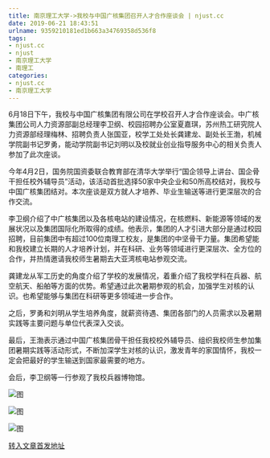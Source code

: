 ```yaml
---
title: 南京理工大学->我校与中国广核集团召开人才合作座谈会 | njust.cc
date: 2019-06-21 18:43:51
urlname: 9359210181ed1b663a34769358d536f8
tags: 
- njust.cc
- njust
- 南京理工大学
- 南理工
categories:
- njust.cc
- 南京理工大学
---
```



6月18日下午，我校与中国广核集团有限公司在学校召开人才合作座谈会。中广核集团公司人力资源部副总经理李卫纲、校园招聘办公室夏嘉琪，苏州热工研究院人力资源部经理梅林、招聘负责人张国亚，校学工处处长龚建龙、副处长王渤，机械学院副书记罗勇，能动学院副书记刘明以及校就业创业指导服务中心的相关负责人参加了此次座谈。

今年4月2日，国务院国资委联合教育部在清华大学举行“国企领导上讲台、国企骨干担任校外辅导员”活动，该活动首批选择50家中央企业和50所高校结对，我校与中国广核集团结对。本次座谈是双方就人才培养、毕业生输送等进行更深层次的合作交流。

李卫纲介绍了中广核集团以及各核电站的建设情况，在核燃料、新能源等领域的发展状况以及集团国际化所取得的成绩。他表示，集团的人才引进大部分是通过校园招聘，目前集团中有超过100位南理工校友，是集团的中坚骨干力量。集团希望能和我校建立长期的人才培养计划，并在科研、业务等领域进行更深层次、全方位的合作，并热情邀请我校师生暑期去大亚湾核电站参观交流。

龚建龙从军工历史的角度介绍了学校的发展情况，着重介绍了我校学科在兵器、航空航天、船舶等方面的优势。希望通过此次暑期参观的机会，加强学生对核的认识。也希望能够与集团在科研等更多领域进一步合作。

之后，罗勇和刘明从学生培养角度，就薪资待遇、集团各部门的人员需求以及暑期实践等主要问题与单位代表深入交谈。

最后，王渤表示通过中国广核集团骨干担任我校校外辅导员、组织我校师生参加集团暑期实践等活动形式，不断加深学生对核的认识，激发青年的家国情怀，我校一定会把最好的学生输送到国家最需要的地方。

会后，李卫纲等一行参观了我校兵器博物馆。



![图](http://zs.njust.edu.cn/_upload/article/images/b0/dc/0ca71f1e444a9c76320e3857fc79/8e31c4be-03e3-4942-a300-0bef9a80d4af.jpg)

![图](http://zs.njust.edu.cn/_upload/article/images/b0/dc/0ca71f1e444a9c76320e3857fc79/73416f85-8dac-4f7a-b2ee-5c002f30bb68.jpg)

![图](http://zs.njust.edu.cn/_upload/article/images/b0/dc/0ca71f1e444a9c76320e3857fc79/876e0130-1527-4c40-b9f4-67fb2f593a00.jpg)

[转入文章首发地址](http://zs.njust.edu.cn/1d/97/c4621a204183/page.htm)
